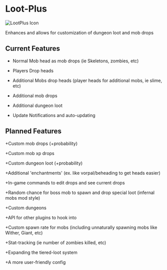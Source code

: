 Loot-Plus
=========

![LootPlus Icon](http://dev.bukkit.org/media/images/72/465/LootPlus__2_.png)

Enhances and allows for customization of dungeon loot and mob drops

Current Features
----------------

* Normal Mob head as mob drops (ie Skeletons, zombies, etc)

* Players Drop heads

* Additional Mobs drop heads (player heads for additional mobs, ie slime, etc)

* Additional mob drops

* Additional dungeon loot

* Update Notifications and auto-updating

Planned Features
----------------

+Custom mob drops (+probability)

+Custom mob xp drops

+Custom dungeon loot (+probability)

+Additional 'enchantments' (ex. like vorpal/beheading to get heads easier)

+In-game commands to edit drops and see current drops

+Random chance for boss mob to spawn and drop special loot (infernal mobs mod style)

+Custom dungeons

+API for other plugins to hook into

+Custom spawn rate for mobs (including unnaturally spawning mobs like Wither, Giant, etc)

+Stat-tracking (ie number of zombies killed, etc)

+Expanding the tiered-loot system

+A more user-friendly config
